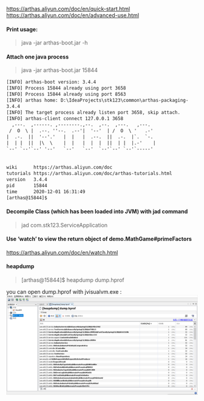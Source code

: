https://arthas.aliyun.com/doc/en/quick-start.html
https://arthas.aliyun.com/doc/en/advanced-use.html

#### Print usage:
> java -jar arthas-boot.jar -h

#### Attach one java process
> java -jar arthas-boot.jar 15844

```
[INFO] arthas-boot version: 3.4.4
[INFO] Process 15844 already using port 3658
[INFO] Process 15844 already using port 8563
[INFO] arthas home: D:\IdeaProjects\stk123\common\arthas-packaging-3.4.4
[INFO] The target process already listen port 3658, skip attach.
[INFO] arthas-client connect 127.0.0.1 3658
  ,---.  ,------. ,--------.,--.  ,--.  ,---.   ,---.
 /  O  \ |  .--. ''--.  .--'|  '--'  | /  O  \ '   .-'
|  .-.  ||  '--'.'   |  |   |  .--.  ||  .-.  |`.  `-.
|  | |  ||  |\  \    |  |   |  |  |  ||  | |  |.-'    |
`--' `--'`--' '--'   `--'   `--'  `--'`--' `--'`-----'


wiki      https://arthas.aliyun.com/doc
tutorials https://arthas.aliyun.com/doc/arthas-tutorials.html
version   3.4.4
pid       15844
time      2020-12-01 16:31:49
[arthas@15844]$
```

#### Decompile Class (which has been loaded into JVM) with jad command
> jad com.stk123.ServiceApplication

#### Use ‘watch’ to view the return object of demo.MathGame#primeFactors
https://arthas.aliyun.com/doc/en/watch.html

#### heapdump
> [arthas@15844]$ heapdump dump.hprof

you can open dump.hprof with jvisualvm.exe :
![](images/as_heapdump.png)


